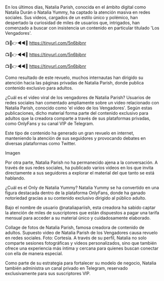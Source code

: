 En los últimos días, Natalia Parish, conocida en el ámbito digital como Natalia Durán o Natalia Yummy, ha captado la atención masiva en redes sociales. Sus videos, cargados de un estilo único y polémico, han despertado la curiosidad de miles de usuarios que, intrigados, han comenzado a buscar con insistencia un contenido en particular titulado 'Los Vengadores'.

📺📱👉◄◄🔴  https://tinyurl.com/5n6bjbnr

📺📱👉◄◄🔴  https://tinyurl.com/5n6bjbnr

📺📱👉◄◄🔴  https://tinyurl.com/5n6bjbnr

Como resultado de este revuelo, muchos internautas han dirigido su atención hacia las páginas privadas de Natalia Parish, donde publica contenido exclusivo para adultos.


¿Cuál es el video viral de los vengadores de Natalia Parish?
Usuarios de redes sociales han comentado ampliamente sobre un video relacionado con Natalia Parish, conocido como 'el video de los Vengadores'. Según estas publicaciones, dicho material forma parte del contenido exclusivo para adultos que la creadora comparte a través de sus plataformas privadas, como OnlyFans y su canal VIP de Telegram.

Este tipo de contenido ha generado un gran revuelo en internet, manteniendo la atención de sus seguidores y provocando debates en diversas plataformas como Twitter.

Imagen

Por otra parte, Natalia Parish no ha permanecido ajena a la conversación. A través de sus redes sociales, ha publicado varios videos en los que invita directamente a sus seguidores a explorar el material del que tanto se está hablando.

¿Cuál es el Only de Natalia Yummy?
Natalia Yummy se ha convertido en una figura destacada dentro de la plataforma OnlyFans, donde ha ganado notoriedad gracias a su contenido exclusivo dirigido al público adulto.

Bajo el nombre de usuario @nataliapariish, esta creadora ha sabido captar la atención de miles de suscriptores que están dispuestos a pagar una tarifa mensual para acceder a su material único y cuidadosamente elaborado.

Collage de fotos de Natalia Parish, famosa creadora de contenido de adultos. 
Supuesto video de Natalia Parish de los Vengadores causa revuelo en redes sociales. Foto: Cortesía.
A través de su perfil, Natalia no solo comparte sesiones fotográficas y videos personalizados, sino que también ofrece una experiencia más íntima y cercana para quienes buscan conectar con ella de manera especial.

Como parte de su estrategia para fortalecer su modelo de negocio, Natalia también administra un canal privado en Telegram, reservado exclusivamente para sus suscriptores VIP.

